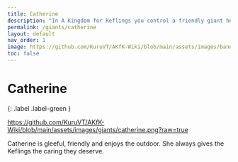 ```yaml
---
title: Catherine
description: "In A Kingdom for Keflings you control a friendly giant helping the Keflings. When you begin your game you get to choose which giant you would like to play as."
permalink: /giants/catherine
layout: default
nav_order: 1
image: https://github.com/KuruVT/AKfK-Wiki/blob/main/assets/images/banner.png?raw=true
toc: false
---
```


# Catherine
{: .label .label-green }

https://github.com/KuruVT/AKfK-Wiki/blob/main/assets/images/giants/catherine.png?raw=true

Catherine is gleeful, friendly and enjoys the outdoor. She always gives the Keflings the caring they deserve.